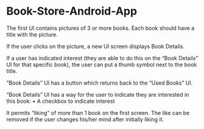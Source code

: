 # Book-Store-Android-App

The first UI contains pictures of 3 or more books. Each book should have a title with the picture.

If the user clicks on the picture, a new UI screen displays Book Details. 

If a user has indicated interest (they are able to do this on the “Book Details” UI for that specific book), the user can put a thumb symbol next to the book title.

“Book Details” UI has a button which returns back to the “Used Books” UI.

“Book Details” UI has a way for the user to indicate they are interested in this book:
• A checkbox to indicate interest

It permits “liking” of more than 1 book on the first screen. 
The like can be removed if the user changes his/her mind after initially liking it.
